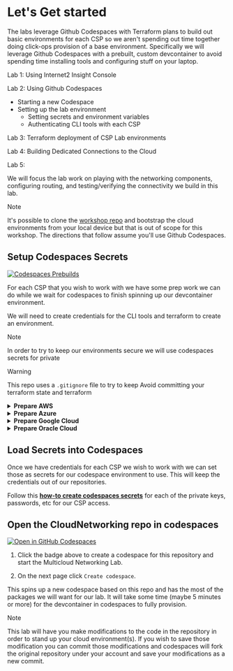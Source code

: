 # Let's Get started

The labs leverage Github Codespaces with Terraform plans to build out basic environments for each CSP so we aren't spending out time together doing click-ops provision of a base environment. Specifically we will leverage Github Codespaces with a prebuilt, custom devcontainer to avoid spending time installing tools and configuring stuff on your laptop.

Lab 1: Using Internet2 Insight Console

Lab 2: Using Github Codespaces

- Starting a new Codespace
- Setting up the lab environment
  - Setting secrets and environment variables
  - Authenticating CLI tools with each CSP

Lab 3: Terraform deployment of CSP Lab environments

Lab 4: Building Dedicated Connections to the Cloud

Lab 5:

We will focus the lab work on playing with the networking components, configuring routing, and testing/verifying the connectivity we build in this lab.

> [!NOTE]
> It's possible to clone the [workshop repo](https://github.com/ipv6tech/CloudNetworking101) and bootstrap the cloud environments from your local device but that is out of scope for this workshop. The directions that follow assume you'll use Github Codespaces.

## Setup Codespaces Secrets

[![Codespaces Prebuilds](https://github.com/ipv6tech/cloud-networking-101/actions/workflows/codespaces/create_codespaces_prebuilds/badge.svg)](https://github.com/ipv6tech/cloud-networking-101/actions/workflows/codespaces/create_codespaces_prebuilds)

For each CSP that you wish to work with we have some prep work we can do while we wait for codespaces to finish spinning up our devcontainer environment.

We will need to create credentials for the CLI tools and terraform to create an environment.

> [!NOTE]
> In order to try to keep our environments secure we will use codespaces secrets for private 

> [!WARNING]
> This repo uses a `.gitignore` file to try to keep Avoid committing your terraform state and terraform  

<details>
<summary><b>Prepare AWS</b></summary>

1. Login to your AWS account
2. 

</details>

<details>
<summary><b>Prepare Azure</b></summary>

From the codespaces terminal use:

```bash
az login --use-device-code
```

And follow the directions to authenticate the azure cli tools with your account

</details>

<details>
<summary><b>Prepare Google Cloud</b></summary>

1. Create a project to contain our lab resources

1. Copy/paste the project ID into the secrets file found in the lab folder of the repository.

1. Next authenticate the gcloud cli tools with your Google Cloud account

```bash
gcloud auth login
```
Follow the directions to authenticate the gcloud cli tools with your account.

1. Next 

```bash
gcloud config set project $GC_PROJECT_ID
```

</details>

<details>
<summary><b>Prepare Oracle Cloud</b></summary>

**1. Copy the public key.**
In a Codespaces terminal, enter:

```bash
cat ~/.oci/oci_key_public.pem
```

**2. Add the public key to your user account.**
In the OCI Console's top navigation bar, click the Profile menu, and then go to User settings.
- Click API Keys.
- Click Add API Key.
- Select Paste Public Keys.
- Paste value from previous step, including the lines with BEGIN PUBLIC KEY and END PUBLIC KEY.
- Click Add.

**3. Prepare the information you need to authenticate for OCI.**

Copy the information into the secrets file in the lab folder for the repo.

Collect the following credential information from the OCI Console.
- Tenancy OCID: <tenancy-ocid>
  - In the top navigation bar, click the Profile menu, go to Tenancy: <your-tenancy> and copy OCID.
- User OCID: <user-ocid>
  - From the Profile menu, go to User settings and copy OCID.
- Fingerprint: <fingerprint>
  - From the Profile menu, go to User settings and click API Keys.
Copy the fingerprint associated with the RSA public key you made in section 2. The format is: xx:xx:xx...xx.
Region: <region-identifier>
From the top navigation bar, find your region.
From the table in Regions and Availability Domains, Find your region's <region-identifier>. Example: us-ashburn-1.
Collect the following information from your environment.
Private Key Path: <rsa-private-key-path>
Path to the RSA private key you made in the Create RSA Keys section.
Example for Oracle Linux: /home/opc/.oci/<your-rsa-key-name>.pem
</details>

## Load Secrets into Codespaces

Once we have credentials for each CSP we wish to work with we can set those as secrets for our codespace environment to use. This will keep the credentials out of our repositories.

Follow this **[how-to create codespaces secrets](https://docs.github.com/en/codespaces/managing-codespaces-for-your-organization/managing-development-environment-secrets-for-your-repository-or-organization#adding-secrets-for-a-repository)** for each of the private keys, passwords, etc for our CSP access.

## Open the CloudNetworking repo in codespaces

[![Open in GitHub Codespaces](https://github.com/codespaces/badge.svg)](https://codespaces.new/ipv6tech/cloud-networking-101)

1. Click the badge above to create a codespace for this repository and start the Multicloud Networking Lab.

2. On the next page click `Create codespace`.

This spins up a new codespace based on this repo and has the most of the packages we will want for our lab. It will take some time (maybe 5 minutes or more) for the devcontainer in codespaces to fully provision.

> [!NOTE]
> This lab will have you make modifications to the code in the repository in order to stand up your cloud environment(s). If you wish to save those modification you can commit those modifications and codespaces will fork the original repository under your account and save your modifications as a new commit.
